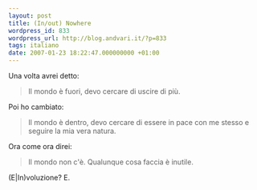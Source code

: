 ```yaml
---
layout: post
title: (In/out) Nowhere
wordpress_id: 833
wordpress_url: http://blog.andvari.it/?p=833
tags: italiano
date: 2007-01-23 18:22:47.000000000 +01:00
---
```

Una volta avrei detto:
<blockquote>Il mondo è fuori, devo cercare di uscire di più.</blockquote>
Poi ho cambiato:
<blockquote>Il mondo è dentro, devo cercare di essere in pace con me stesso e seguire la mia vera natura.</blockquote>
Ora come ora direi:
<blockquote>Il mondo non c'è. Qualunque cosa faccia è inutile.</blockquote>
(E|In)voluzione? E.
